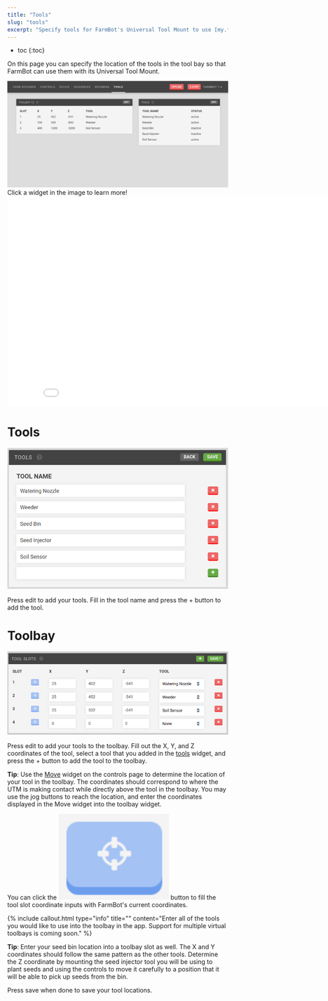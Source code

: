 ```yaml
---
title: "Tools"
slug: "tools"
excerpt: "Specify tools for FarmBot's Universal Tool Mount to use [my.farmbot.io/app/tools](http://my.farmbot.io/app/tools)"
---
```


* toc
{:toc}

On this page you can specify the location of the tools in the tool bay so that FarmBot can use them with its Universal Tool Mount.

<div class="nav-image">
  <img class="nav-image" src="Tools.png" alt="Tools" />
  <a href="https://software.farmbot.io/docs/tools#toolbay" style="top: 16.56%; left: 3.9%; width: 52.77%; height: 33.38%;"></a>
  <a href="https://software.farmbot.io/docs/tools#tools" style="top: 16.7%; left: 59.4%; width: 37%; height: 43.5%;"></a>
</div>
<figcaption class="caption">Click a widget in the image to learn more!</figcaption>



<iframe class="embedly-embed" src="//cdn.embedly.com/widgets/media.html?src=https%3A%2F%2Fwww.youtube.com%2Fembed%2Fvideoseries%3Flist%3DPLMhsMRlKjcNIYlDKDdKvPQuHqBjjS1ZGc&url=http%3A%2F%2Fwww.youtube.com%2Fwatch%3Fv%3DIcOyf28YJNk&image=https%3A%2F%2Fi.ytimg.com%2Fvi%2FIcOyf28YJNk%2Fhqdefault.jpg&key=f2aa6fc3595946d0afc3d76cbbd25dc3&type=text%2Fhtml&schema=youtube" width="854" height="480" scrolling="no" frameborder="0" allowfullscreen></iframe>

# Tools

![tools.png](tools.png)

Press <span class="fb-button fb-gray">edit</span> to add your tools. Fill in the tool name and press the <span class="fb-button fb-green">+</span> button to add the tool.

# Toolbay

![toolbay.png](toolbay.png)

Press <span class="fb-button fb-gray">edit</span> to add your tools to the toolbay. Fill out the X, Y, and Z coordinates of the tool, select a tool that you added in the [tools](#tools) widget, and press the <span class="fb-button fb-green">+</span> button to add the tool to the toolbay.

__Tip__: Use the [Move](../Web-App/controls.md#move) widget on the controls page to determine the location of your tool in the toolbay. The coordinates should correspond to where the UTM is making contact while directly above the tool in the toolbay. You may use the jog buttons to reach the location, and enter the coordinates displayed in the Move widget into the toolbay widget.

You can click the <img class="nav-image" src="current_location_button.png" alt="Use Current Location" width="50%" height="50%" /> button to fill the tool slot coordinate inputs with FarmBot's current coordinates.



{%
include callout.html
type="info"
title=""
content="Enter all of the tools you would like to use into the toolbay in the app. Support for multiple virtual toolbays is coming soon."
%}

__Tip__: Enter your seed bin location into a toolbay slot as well. The X and Y coordinates should follow the same pattern as the other tools. Determine the Z coordinate by mounting the seed injector tool you will be using to plant seeds and using the controls to move it carefully to a position that it will be able to pick up seeds from the bin.

Press <span class="fb-button fb-green">save</span> when done to save your tool locations.
